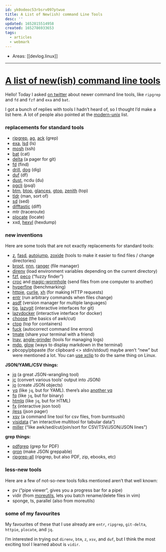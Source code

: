 ```yaml
---
id: yk0odeoc53rbsrv097ptwue
title: A List of New(ish) command Line Tools
desc: ''
updated: 1652815514958
created: 1652786933653
tags:
  - articles
  - webmark
---
```


- Areas: [[devlog.linux]]

---

# [A list of new(ish) command line tools](https://jvns.ca/blog/2022/04/12/a-list-of-new-ish--command-line-tools/)

Hello! Today I asked [on twitter](https://twitter.com/b0rk/status/1513903221466664962) about newer command line tools, like `ripgrep` and `fd` and `fzf` and `exa` and `bat`.

I got a bunch of replies with tools I hadn’t heard of, so I thought I’d make a list here. A lot of people also pointed at the [modern-unix](https://github.com/ibraheemdev/modern-unix) list.

### replacements for standard tools

- [ripgrep](https://github.com/BurntSushi/ripgrep/), [ag](https://github.com/ggreer/the_silver_searcher), [ack](https://github.com/beyondgrep/ack3) (grep)
- [exa](https://github.com/ogham/exa), [lsd](https://github.com/Peltoche/lsd) (ls)
- [mosh](https://mosh.org/) (ssh)
- [bat](https://github.com/sharkdp/bat) (cat)
- [delta](https://github.com/dandavison/delta) (a pager for git)
- [fd](https://github.com/sharkdp/fd) (find)
- [drill](https://www.nlnetlabs.nl/projects/ldns/about/), [dog](https://github.com/ogham/dog) (dig)
- [duf](https://github.com/muesli/duf) (df)
- [dust](https://github.com/bootandy/dust), ncdu (du)
- [pgcli](https://www.pgcli.com/) (psql)
- [btm](https://github.com/ClementTsang/bottom), [btop](https://github.com/aristocratos/btop), [glances](https://github.com/nicolargo/glances), [gtop](https://github.com/aksakalli/gtop), [zenith](https://github.com/bvaisvil/zenith) (top)
- [tldr](https://tldr.sh/) (man, sort of)
- [sd](https://github.com/chmln/sd) (sed)
- [difftastic](https://github.com/Wilfred/difftastic) (diff)
- mtr (traceroute)
- [plocate](https://plocate.sesse.net/) (locate)
- xxd, [hexyl](https://github.com/sharkdp/hexyl) (hexdump)

### new inventions

Here are some tools that are not exactly replacements for standard tools:

- [z](https://github.com/rupa/z), [fasd](https://github.com/clvv/fasd), [autojump](https://github.com/wting/autojump), [zoxide](https://github.com/ajeetdsouza/zoxide) (tools to make it easier to find files / change directories)
- [broot](https://github.com/Canop/broot), [nnn](https://github.com/jarun/nnn), [ranger](https://github.com/ranger/ranger) (file manager)
- [direnv](https://github.com/direnv/direnv) (load environment variables depending on the current directory)
- [fzf](https://github.com/junegunn/fzf), [peco](https://github.com/peco/peco) (“fuzzy finder”)
- [croc](https://github.com/schollz/croc) and [magic-wormhole](https://github.com/magic-wormhole/magic-wormhole) (send files from one computer to another)
- [hyperfine](https://github.com/sharkdp/hyperfine) (benchmarking)
- [httpie](https://httpie.io/), [curlie](https://github.com/rs/curlie), [xh](https://github.com/ducaale/xh) (for making HTTP requests)
- [entr](https://github.com/eradman/entr) (run arbitrary commands when files change)
- [asdf](https://github.com/asdf-vm/asdf) (version manager for multiple languages)
- [tig](https://github.com/jonas/tig), [lazygit](https://github.com/jesseduffield/lazygit) (interactive interfaces for git)
- [lazydocker](https://github.com/jesseduffield/lazydocker) (interactive interface for docker)
- [choose](https://github.com/theryangeary/choose) (the basics of awk/cut)
- [ctop](https://github.com/bcicen/ctop) (top for containers)
- [fuck](https://github.com/nvbn/thefuck) (autocorrect command line errors)
- [tmate](https://tmate.io/) (share your terminal with a friend)
- [lnav](https://github.com/tstack/lnav), [angle-grinder](https://github.com/rcoh/angle-grinder) (tools for managing logs)
- [mdp](https://github.com/visit1985/mdp), [glow](https://github.com/charmbracelet/glow) (ways to display markdown in the terminal)
- pbcopy/pbpaste (for clipboard <> stdin/stdout) maybe aren’t “new” but were mentioned a lot. You can [use xclip](https://stackoverflow.com/questions/5130968/how-can-i-copy-the-output-of-a-command-directly-into-my-clipboard/41843618#41843618) to do the same thing on Linux.

**JSON/YAML/CSV things:**

- [jq](https://stedolan.github.io/jq/) (a great JSON-wrangling tool)
- [jc](https://github.com/kellyjonbrazil/jc) (convert various tools’ output into JSON)
- [jo](https://github.com/jpmens/jo) (create JSON objects)
- [yq](https://github.com/mikefarah/yq) (like `jq`, but for YAML). there’s also [another yq](https://github.com/kislyuk/yq)
- [fq](https://github.com/wader/fq) (like `jq`, but for binary)
- [htmlq](https://github.com/mgdm/htmlq) (like `jq`, but for HTML)
- [fx](https://github.com/antonmedv/fx) (interactive json tool)
- [jless](https://github.com/PaulJuliusMartinez/jless) (json pager)
- [xsv](https://github.com/BurntSushi/xsv) (a command line tool for csv files, from burntsushi)
- [visidata](https://www.visidata.org/) (“an interactive multitool for tabular data”)
- [miller](https://github.com/johnkerl/miller) (“like awk/sed/cut/join/sort for CSV/TSV/JSON/JSON lines”)

**grep things:**

- [pdfgrep](https://pdfgrep.org/) (grep for PDF)
- [gron](https://github.com/tomnomnom/gron) (make JSON greppable)
- [ripgrep-all](https://github.com/phiresky/ripgrep-all) (ripgrep, but also PDF, zip, ebooks, etc)

### less-new tools

Here are a few of not-so-new tools folks mentioned aren’t that well known:

- pv (“pipe viewer”, gives you a progress bar for a pipe)
- vidir (from [moreutils](https://joeyh.name/code/moreutils), lets you batch rename/delete files in vim)
- sponge, ts, parallel (also from moreutils)

### some of my favourites

My favourites of these that I use already are `entr`, `ripgrep`, `git-delta`, `httpie`, `plocate`, and `jq`.

I’m interested in trying out `direnv`, `btm`, `z`, `xsv`, and `duf`, but I think the most exciting tool I learned about is `vidir`.
